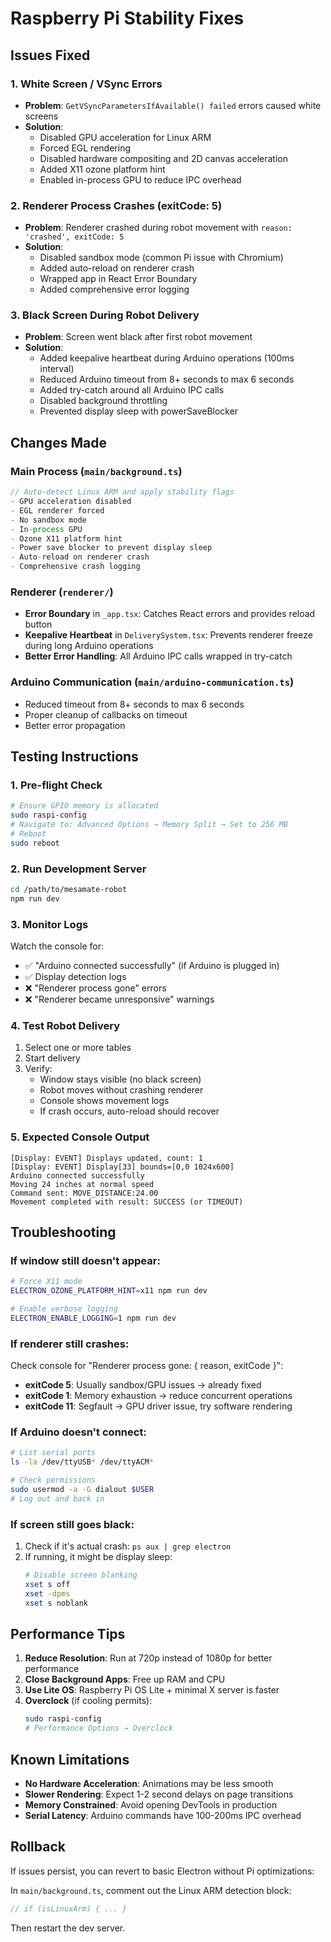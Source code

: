 # Raspberry Pi Stability Fixes

## Issues Fixed

### 1. **White Screen / VSync Errors**
- **Problem**: `GetVSyncParametersIfAvailable() failed` errors caused white screens
- **Solution**: 
  - Disabled GPU acceleration for Linux ARM
  - Forced EGL rendering
  - Disabled hardware compositing and 2D canvas acceleration
  - Added X11 ozone platform hint
  - Enabled in-process GPU to reduce IPC overhead

### 2. **Renderer Process Crashes (exitCode: 5)**
- **Problem**: Renderer crashed during robot movement with `reason: 'crashed', exitCode: 5`
- **Solution**:
  - Disabled sandbox mode (common Pi issue with Chromium)
  - Added auto-reload on renderer crash
  - Wrapped app in React Error Boundary
  - Added comprehensive error logging

### 3. **Black Screen During Robot Delivery**
- **Problem**: Screen went black after first robot movement
- **Solution**:
  - Added keepalive heartbeat during Arduino operations (100ms interval)
  - Reduced Arduino timeout from 8+ seconds to max 6 seconds
  - Added try-catch around all Arduino IPC calls
  - Disabled background throttling
  - Prevented display sleep with powerSaveBlocker

## Changes Made

### Main Process (`main/background.ts`)
```typescript
// Auto-detect Linux ARM and apply stability flags
- GPU acceleration disabled
- EGL renderer forced
- No sandbox mode
- In-process GPU
- Ozone X11 platform hint
- Power save blocker to prevent display sleep
- Auto-reload on renderer crash
- Comprehensive crash logging
```

### Renderer (`renderer/`)
- **Error Boundary** in `_app.tsx`: Catches React errors and provides reload button
- **Keepalive Heartbeat** in `DeliverySystem.tsx`: Prevents renderer freeze during long Arduino operations
- **Better Error Handling**: All Arduino IPC calls wrapped in try-catch

### Arduino Communication (`main/arduino-communication.ts`)
- Reduced timeout from 8+ seconds to max 6 seconds
- Proper cleanup of callbacks on timeout
- Better error propagation

## Testing Instructions

### 1. Pre-flight Check
```bash
# Ensure GPIO memory is allocated
sudo raspi-config
# Navigate to: Advanced Options → Memory Split → Set to 256 MB
# Reboot
sudo reboot
```

### 2. Run Development Server
```bash
cd /path/to/mesamate-robot
npm run dev
```

### 3. Monitor Logs
Watch the console for:
- ✅ "Arduino connected successfully" (if Arduino is plugged in)
- ✅ Display detection logs
- ❌ "Renderer process gone" errors
- ❌ "Renderer became unresponsive" warnings

### 4. Test Robot Delivery
1. Select one or more tables
2. Start delivery
3. Verify:
   - Window stays visible (no black screen)
   - Robot moves without crashing renderer
   - Console shows movement logs
   - If crash occurs, auto-reload should recover

### 5. Expected Console Output
```
[Display: EVENT] Displays updated, count: 1
[Display: EVENT] Display[33] bounds=[0,0 1024x600]
Arduino connected successfully
Moving 24 inches at normal speed
Command sent: MOVE_DISTANCE:24.00
Movement completed with result: SUCCESS (or TIMEOUT)
```

## Troubleshooting

### If window still doesn't appear:
```bash
# Force X11 mode
ELECTRON_OZONE_PLATFORM_HINT=x11 npm run dev

# Enable verbose logging
ELECTRON_ENABLE_LOGGING=1 npm run dev
```

### If renderer still crashes:
Check console for "Renderer process gone: { reason, exitCode }":
- **exitCode 5**: Usually sandbox/GPU issues → already fixed
- **exitCode 1**: Memory exhaustion → reduce concurrent operations
- **exitCode 11**: Segfault → GPU driver issue, try software rendering

### If Arduino doesn't connect:
```bash
# List serial ports
ls -la /dev/ttyUSB* /dev/ttyACM*

# Check permissions
sudo usermod -a -G dialout $USER
# Log out and back in
```

### If screen still goes black:
1. Check if it's actual crash: `ps aux | grep electron`
2. If running, it might be display sleep:
   ```bash
   # Disable screen blanking
   xset s off
   xset -dpms
   xset s noblank
   ```

## Performance Tips

1. **Reduce Resolution**: Run at 720p instead of 1080p for better performance
2. **Close Background Apps**: Free up RAM and CPU
3. **Use Lite OS**: Raspberry Pi OS Lite + minimal X server is faster
4. **Overclock** (if cooling permits):
   ```bash
   sudo raspi-config
   # Performance Options → Overclock
   ```

## Known Limitations

- **No Hardware Acceleration**: Animations may be less smooth
- **Slower Rendering**: Expect 1-2 second delays on page transitions
- **Memory Constrained**: Avoid opening DevTools in production
- **Serial Latency**: Arduino commands have 100-200ms IPC overhead

## Rollback

If issues persist, you can revert to basic Electron without Pi optimizations:

In `main/background.ts`, comment out the Linux ARM detection block:
```typescript
// if (isLinuxArm) { ... }
```

Then restart the dev server.

